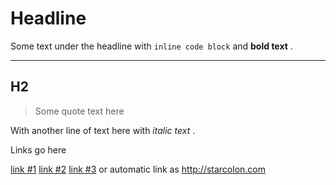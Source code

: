 # Headline

Some text under the headline with `inline code block` and **bold text** .

---

## H2

> Some quote text here

With another line of text here with *italic text* .

Links go here

[link #1](http://localhost/)
[link #2](https://google.com)
[link #3](http://starcolon.com)
or automatic link as http://starcolon.com

